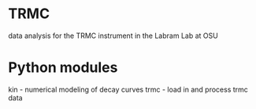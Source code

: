 # TRMC
data analysis for the TRMC instrument in the Labram Lab at OSU


# Python modules
kin - numerical modeling of decay curves
trmc - load in and process trmc data
